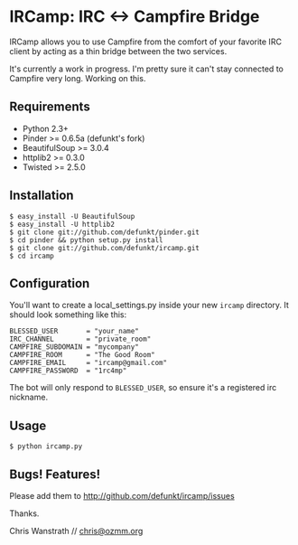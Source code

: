 IRCamp: IRC <-> Campfire Bridge
===============================

IRCamp allows you to use Campfire from the comfort of your favorite IRC 
client by acting as a thin bridge between the two services.

It's currently a work in progress. I'm pretty sure it can't stay 
connected to Campfire very long. Working on this.

Requirements
------------

* Python 2.3+
* Pinder >= 0.6.5a (defunkt's fork)
* BeautifulSoup >= 3.0.4
* httplib2 >= 0.3.0
* Twisted >= 2.5.0


Installation
------------

    $ easy_install -U BeautifulSoup
    $ easy_install -U httplib2
    $ git clone git://github.com/defunkt/pinder.git
    $ cd pinder && python setup.py install
    $ git clone git://github.com/defunkt/ircamp.git    
    $ cd ircamp
    

Configuration
-------------

You'll want to create a local_settings.py inside your new `ircamp` 
directory. It should look something like this:

    BLESSED_USER       = "your_name"
    IRC_CHANNEL        = "private_room"
    CAMPFIRE_SUBDOMAIN = "mycompany"
    CAMPFIRE_ROOM      = "The Good Room"
    CAMPFIRE_EMAIL     = "ircamp@gmail.com"
    CAMPFIRE_PASSWORD  = "1rc4mp"

The bot will only respond to `BLESSED_USER`, so ensure it's a registered
irc nickname.


Usage
-----

    $ python ircamp.py


Bugs! Features!
---------------

Please add them to http://github.com/defunkt/ircamp/issues

Thanks.

Chris Wanstrath // chris@ozmm.org
